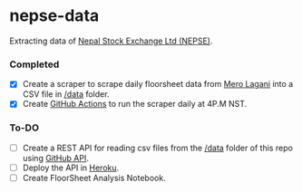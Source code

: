 # nepse-data
Extracting data of [Nepal Stock Exchange Ltd (NEPSE)](http://www.nepalstock.com/). 

### Completed
- [x] Create a scraper to scrape daily floorsheet data from [Mero Lagani](https://merolagani.com/Floorsheet.aspx) into a CSV file in [/data](https://github.com/suyogdahal/nepse-data/tree/main/data) folder.
- [x] Create [GitHub Actions](https://github.com/features/actions) to run the scraper daily at 4P.M NST.

### To-DO

- [ ] Create a REST API for reading csv files from the [/data](https://github.com/suyogdahal/nepse-data/tree/main/data) folder of this repo using [GitHub API](https://developer.github.com/v3/).
- [ ] Deploy the API in [Heroku](https://www.heroku.com/).
- [ ] Create FloorSheet Analysis Notebook.
